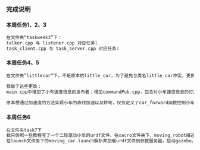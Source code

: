 ### 完成说明

#### 本周任务1、2、3

```C++
在文件夹“taskweek3”下：
talker.cpp 与 listener.cpp 对应任务1
task_client.cpp 与 task_server.cpp 对应任务3
```

#### 本周任务4、5

```C++
在文件夹”littlecar“下，不是原本的little_car，为了避免与类名little_car冲突，更换了包名。

我做了这些更改：
main.cpp中增加了小车速度信息的发布者；增加commandPub.cpp，包含对小车速度信息的订阅者，根据小车的速度信息调用相应函数得到用于发布的速度指令，创建发布者，发布速度指令，main.cpp中对指令进行订阅。
    
原本想通过加速度的方法实现小车的直线加速以及转弯，仅仅定义了car_forward函数控制小车按当前方向加速，但是运行时发现小车接收到的指令都是0，没找到原因。
```

#### 本周任务6

```C++
在文件夹task7下
我只仿照一些教程写了一个二轮驱动小车的urdf文件，在xacro文件夹下，moving_robot描述了小车的物理属性，control则给小车joint添加传动转置，控制器，integrate文件对以上两个文件进行整合。
在launch文件夹下的moving_car.launch解析并加载urdf文件到参数服务器，启动gazebo。
```










